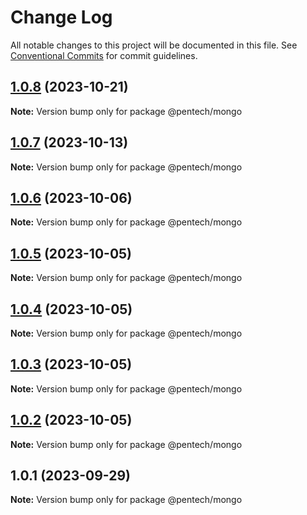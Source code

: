 # Change Log

All notable changes to this project will be documented in this file.
See [Conventional Commits](https://conventionalcommits.org) for commit guidelines.

## [1.0.8](https://github.com/nvqh01/pentech/compare/@pentech/mongo@1.0.7...@pentech/mongo@1.0.8) (2023-10-21)

**Note:** Version bump only for package @pentech/mongo

## [1.0.7](https://github.com/nvqh01/pentech/compare/@pentech/mongo@1.0.6...@pentech/mongo@1.0.7) (2023-10-13)

**Note:** Version bump only for package @pentech/mongo

## [1.0.6](https://github.com/nvqh01/pentech/compare/@pentech/mongo@1.0.5...@pentech/mongo@1.0.6) (2023-10-06)

**Note:** Version bump only for package @pentech/mongo

## [1.0.5](https://github.com/nvqh01/pentech/compare/@pentech/mongo@1.0.4...@pentech/mongo@1.0.5) (2023-10-05)

**Note:** Version bump only for package @pentech/mongo

## [1.0.4](https://github.com/nvqh01/pentech/compare/@pentech/mongo@1.0.3...@pentech/mongo@1.0.4) (2023-10-05)

**Note:** Version bump only for package @pentech/mongo

## [1.0.3](https://github.com/nvqh01/pentech/compare/@pentech/mongo@1.0.2...@pentech/mongo@1.0.3) (2023-10-05)

**Note:** Version bump only for package @pentech/mongo

## [1.0.2](https://github.com/nvqh01/pentech/compare/@pentech/mongo@1.0.1...@pentech/mongo@1.0.2) (2023-10-05)

**Note:** Version bump only for package @pentech/mongo

## 1.0.1 (2023-09-29)

**Note:** Version bump only for package @pentech/mongo
